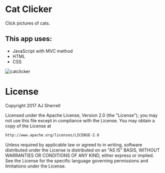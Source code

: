 # Cat Clicker
Click pictures of cats.

## This app uses:
- JavaScript with MVC method 
- HTML
- CSS

![catclicker](https://user-images.githubusercontent.com/16841620/40665783-2665488a-632c-11e8-9d93-234da5923001.png)

# License
Copyright 2017 AJ Sherrell

Licensed under the Apache License, Version 2.0 (the "License"); you may not use this file except in 
compliance with the License. You may obtain a copy of the License at

```bash
http://www.apache.org/licenses/LICENSE-2.0
```

Unless required by applicable law or agreed to in writing, software distributed under the License is
distributed on an "AS IS" BASIS, WITHOUT WARRANTIES OR CONDITIONS OF ANY KIND, either express or implied.
See the License for the specific language governing permissions and limitations under the License.
